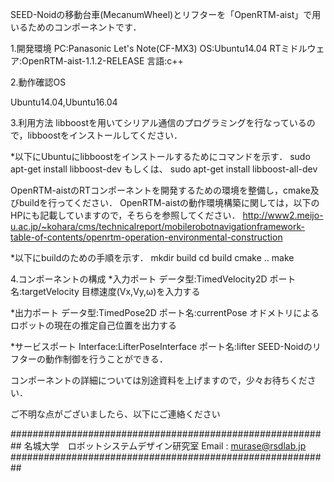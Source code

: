 SEED-Noidの移動台車(MecanumWheel)とリフターを「OpenRTM-aist」で用いるためのコンポーネントです．

1.開発環境
 PC:Panasonic Let's Note(CF-MX3)
 OS:Ubuntu14.04
 RTミドルウェア:OpenRTM-aist-1.1.2-RELEASE
 言語:c++
 
2.動作確認OS


 Ubuntu14.04,Ubuntu16.04

3.利用方法
 libboostを用いてシリアル通信のプログラミングを行なっているので，libboostをインストールしてください．
 
 *以下にUbuntuにlibboostをインストールするためにコマンドを示す．
 sudo apt-get install libboost-dev
 もしくは、
 sudo apt-get install libboost-all-dev
 
 OpenRTM-aistのRTコンポーネントを開発するための環境を整備し，cmake及びbuildを行ってください．
 OpenRTM-aistの動作環境構築に関しては，以下のHPにも記載していますので，そちらを参照してください．
 http://www2.meijo-u.ac.jp/~kohara/cms/technicalreport/mobilerobotnavigationframework-table-of-contents/openrtm-operation-environmental-construction
 
 *以下にbuildのための手順を示す．
 mkdir build
 cd build
 cmake ..
 make
 
4.コンポーネントの構成
 *入力ポート
 データ型:TimedVelocity2D ポート名:targetVelocity
 目標速度(Vx,Vy,ω)を入力する
 
 *出力ポート
 データ型:TimedPose2D ポート名:currentPose
 オドメトリによるロボットの現在の推定自己位置を出力する
 
 *サービスポート
 Interface:LifterPoseInterface ポート名:lifter
 SEED-Noidのリフターの動作制御を行うことができる．
 
 コンポーネントの詳細については別途資料を上げますので，少々お待ちください．
 
 ご不明な点がございましたら、以下にご連絡ください
 
##########################################################
名城大学　ロボットシステムデザイン研究室
Email : murase@rsdlab.jp
########################################################## 
